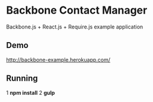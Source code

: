 Backbone Contact Manager
========================

Backbone.js + React.js + Require.js  example application

## Demo
http://backbone-example.herokuapp.com/

## Running
1 __npm install__
2 __gulp__

